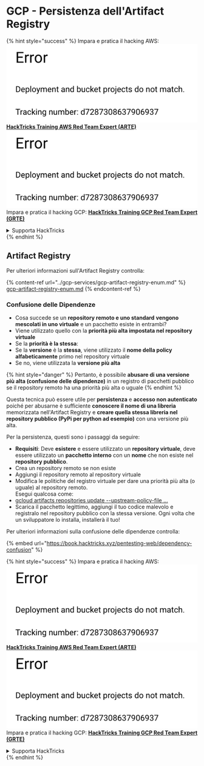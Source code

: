 # GCP - Persistenza dell'Artifact Registry

{% hint style="success" %}
Impara e pratica il hacking AWS:<img src="../../../.gitbook/assets/image (1) (1).png" alt="" data-size="line">[**HackTricks Training AWS Red Team Expert (ARTE)**](https://training.hacktricks.xyz/courses/arte)<img src="../../../.gitbook/assets/image (1) (1).png" alt="" data-size="line">\
Impara e pratica il hacking GCP: <img src="../../../.gitbook/assets/image (2).png" alt="" data-size="line">[**HackTricks Training GCP Red Team Expert (GRTE)**<img src="../../../.gitbook/assets/image (2).png" alt="" data-size="line">](https://training.hacktricks.xyz/courses/grte)

<details>

<summary>Supporta HackTricks</summary>

* Controlla i [**piani di abbonamento**](https://github.com/sponsors/carlospolop)!
* **Unisciti al** 💬 [**gruppo Discord**](https://discord.gg/hRep4RUj7f) o al [**gruppo telegram**](https://t.me/peass) o **seguici** su **Twitter** 🐦 [**@hacktricks\_live**](https://twitter.com/hacktricks\_live)**.**
* **Condividi trucchi di hacking inviando PR ai** [**HackTricks**](https://github.com/carlospolop/hacktricks) e [**HackTricks Cloud**](https://github.com/carlospolop/hacktricks-cloud) repos di github.

</details>
{% endhint %}

## Artifact Registry

Per ulteriori informazioni sull'Artifact Registry controlla:

{% content-ref url="../gcp-services/gcp-artifact-registry-enum.md" %}
[gcp-artifact-registry-enum.md](../gcp-services/gcp-artifact-registry-enum.md)
{% endcontent-ref %}

### Confusione delle Dipendenze

* Cosa succede se un **repository remoto e uno standard** **vengono mescolati in uno virtuale** e un pacchetto esiste in entrambi?
* Viene utilizzato quello con la **priorità più alta impostata nel repository virtuale**
* Se la **priorità è la stessa**:
* Se la **versione** è la **stessa**, viene utilizzato il **nome della policy alfabeticamente** primo nel repository virtuale
* Se no, viene utilizzata la **versione più alta**

{% hint style="danger" %}
Pertanto, è possibile **abusare di una versione più alta (confusione delle dipendenze)** in un registro di pacchetti pubblico se il repository remoto ha una priorità più alta o uguale
{% endhint %}

Questa tecnica può essere utile per **persistenza** e **accesso non autenticato** poiché per abusarne è sufficiente **conoscere il nome di una libreria** memorizzata nell'Artifact Registry e **creare quella stessa libreria nel repository pubblico (PyPi per python ad esempio)** con una versione più alta.

Per la persistenza, questi sono i passaggi da seguire:

* **Requisiti**: Deve **esistere** e essere utilizzato un **repository virtuale**, deve essere utilizzato un **pacchetto interno** con un **nome** che non esiste nel **repository pubblico**.
* Crea un repository remoto se non esiste
* Aggiungi il repository remoto al repository virtuale
* Modifica le politiche del registro virtuale per dare una priorità più alta (o uguale) al repository remoto.\
Esegui qualcosa come:
* [gcloud artifacts repositories update --upstream-policy-file ...](https://cloud.google.com/sdk/gcloud/reference/artifacts/repositories/update#--upstream-policy-file)
* Scarica il pacchetto legittimo, aggiungi il tuo codice malevolo e registralo nel repository pubblico con la stessa versione. Ogni volta che un sviluppatore lo installa, installerà il tuo!

Per ulteriori informazioni sulla confusione delle dipendenze controlla:

{% embed url="https://book.hacktricks.xyz/pentesting-web/dependency-confusion" %}

{% hint style="success" %}
Impara e pratica il hacking AWS:<img src="../../../.gitbook/assets/image (1) (1).png" alt="" data-size="line">[**HackTricks Training AWS Red Team Expert (ARTE)**](https://training.hacktricks.xyz/courses/arte)<img src="../../../.gitbook/assets/image (1) (1).png" alt="" data-size="line">\
Impara e pratica il hacking GCP: <img src="../../../.gitbook/assets/image (2).png" alt="" data-size="line">[**HackTricks Training GCP Red Team Expert (GRTE)**<img src="../../../.gitbook/assets/image (2).png" alt="" data-size="line">](https://training.hacktricks.xyz/courses/grte)

<details>

<summary>Supporta HackTricks</summary>

* Controlla i [**piani di abbonamento**](https://github.com/sponsors/carlospolop)!
* **Unisciti al** 💬 [**gruppo Discord**](https://discord.gg/hRep4RUj7f) o al [**gruppo telegram**](https://t.me/peass) o **seguici** su **Twitter** 🐦 [**@hacktricks\_live**](https://twitter.com/hacktricks\_live)**.**
* **Condividi trucchi di hacking inviando PR ai** [**HackTricks**](https://github.com/carlospolop/hacktricks) e [**HackTricks Cloud**](https://github.com/carlospolop/hacktricks-cloud) repos di github.

</details>
{% endhint %}
